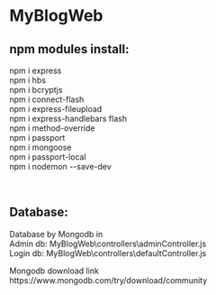 # MyBlogWeb

<h2>npm modules install:</h2>
<p>
npm i express<br>
npm i hbs<br>
npm i bcryptjs<br>
npm i connect-flash<br>
npm i express-fileupload<br>
npm i express-handlebars flash<br>
npm i method-override<br>
npm i passport<br>
npm i mongoose<br>
npm i passport-local<br>
npm i nodemon --save-dev</p> <br>
<h2>Database:</h2>
<p>Database by Mongodb in<br>Admin db: MyBlogWeb\controllers\adminController.js<br>Login db:  MyBlogWeb\controllers\defaultController.js</p>
<p>Mongodb download link https://www.mongodb.com/try/download/community</p>
